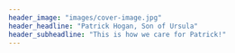 ```yaml
---
header_image: "images/cover-image.jpg"
header_headline: "Patrick Hogan, Son of Ursula"
header_subheadline: "This is how we care for Patrick!"
---
```

